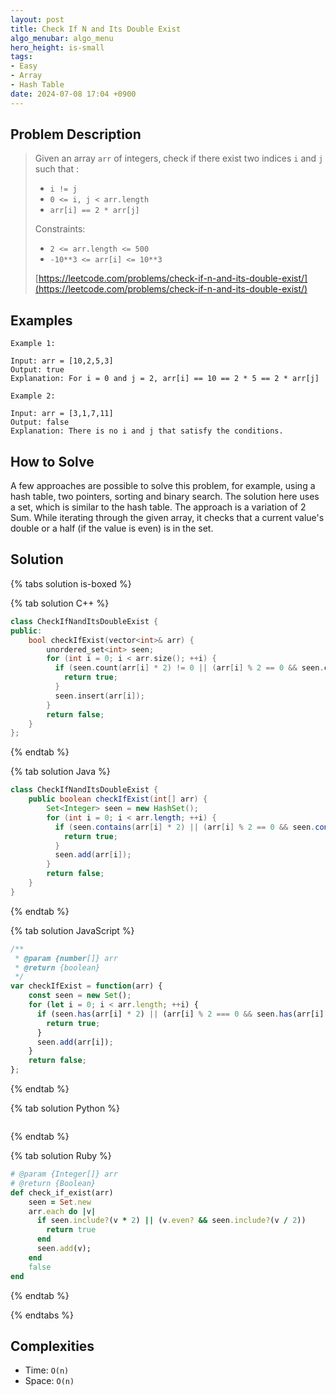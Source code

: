 ```yaml
---
layout: post
title: Check If N and Its Double Exist
algo_menubar: algo_menu
hero_height: is-small
tags:
- Easy
- Array
- Hash Table
date: 2024-07-08 17:04 +0900
---
```

## Problem Description
> Given an array `arr` of integers, check if there exist two indices `i` and `j` such that :
> - `i != j`
> - `0 <= i, j < arr.length`
> - `arr[i] == 2 * arr[j]`
>
> Constraints:
> - `2 <= arr.length <= 500`
> - `-10**3 <= arr[i] <= 10**3`
>
> [https://leetcode.com/problems/check-if-n-and-its-double-exist/](https://leetcode.com/problems/check-if-n-and-its-double-exist/)

## Examples
```
Example 1:

Input: arr = [10,2,5,3]
Output: true
Explanation: For i = 0 and j = 2, arr[i] == 10 == 2 * 5 == 2 * arr[j]
```

```
Example 2:

Input: arr = [3,1,7,11]
Output: false
Explanation: There is no i and j that satisfy the conditions.
```

## How to Solve

A few approaches are possible to solve this problem, for example, using a hash table, two pointers, sorting and binary
search. The solution here uses a set, which is similar to the hash table. The approach is a variation of 2 Sum.
While iterating through the given array, it checks that a current value's double or a half (if the value is even)
is in the set.

## Solution

{% tabs solution is-boxed %}

{% tab solution C++ %}
```cpp
class CheckIfNandItsDoubleExist {
public:
    bool checkIfExist(vector<int>& arr) {
        unordered_set<int> seen;
        for (int i = 0; i < arr.size(); ++i) {
          if (seen.count(arr[i] * 2) != 0 || (arr[i] % 2 == 0 && seen.count(arr[i] / 2) != 0)) {
            return true;
          }
          seen.insert(arr[i]);
        }
        return false;
    }
};
```
{% endtab %}

{% tab solution Java %}
```java
class CheckIfNandItsDoubleExist {
    public boolean checkIfExist(int[] arr) {
        Set<Integer> seen = new HashSet();
        for (int i = 0; i < arr.length; ++i) {
          if (seen.contains(arr[i] * 2) || (arr[i] % 2 == 0 && seen.contains(arr[i] / 2))) {
            return true;
          }
          seen.add(arr[i]);
        }
        return false;
    }
}
```
{% endtab %}

{% tab solution JavaScript %}
```js
/**
 * @param {number[]} arr
 * @return {boolean}
 */
var checkIfExist = function(arr) {
    const seen = new Set();
    for (let i = 0; i < arr.length; ++i) {
      if (seen.has(arr[i] * 2) || (arr[i] % 2 === 0 && seen.has(arr[i] / 2))) {
        return true;
      }
      seen.add(arr[i]);
    }
    return false;
};
```
{% endtab %}

{% tab solution Python %}
```python

```
{% endtab %}

{% tab solution Ruby %}
```ruby
# @param {Integer[]} arr
# @return {Boolean}
def check_if_exist(arr)
    seen = Set.new
    arr.each do |v|
      if seen.include?(v * 2) || (v.even? && seen.include?(v / 2))
        return true
      end
      seen.add(v);
    end
    false
end
```
{% endtab %}

{% endtabs %}



## Complexities
- Time: `O(n)`
- Space: `O(n)`
